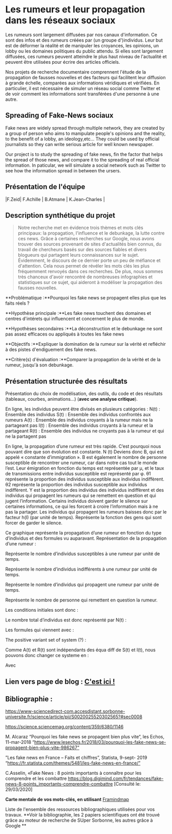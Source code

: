 # Les rumeurs et leur propagation dans les réseaux sociaux

Les rumeurs sont largement diffusées par nos canaux d'information. Ce sont des infos et des rumeurs créées par (un groupe d')individus. Leur but est de déformer la réalité et de manipuler les croyances, les opinions, un lobby ou les domaines politiques du public attendu. Si elles sont largement diffusées, ces rumeurs peuvent atteindre le plus haut niveau de l'actualité et peuvent être utilisées pour écrire des articles officiels.

 Nos projets de recherche documentaire comprennent l'étude de la propagation de fausses nouvelles et des facteurs qui facilitent leur diffusion à grande échelle, comparées aux informations véridiques et vérifiées. En particulier, il est nécessaire de simuler un réseau social comme Twitter et de voir comment les informations sont transférées d'une personne à une autre.


## Spreading of Fake-News sociaux
Fake news are widely spread through multiple network, they are created by a group of person who aims to manipulate people's opinions and the reality, to the benefit of a lobby, an ideology,etc... They could be used by official journalists so they can write serious article for well known newspaper.

Our project is to study the spreading of fake news, fin the factor that helps the spread of those news, and compare it to the spreading of real official information. In paticular, we will simulate a social network such as Twitter to see how the information spread in between the ursers.

## Présentation de l'équipe

|F.Zeid| F.Achille | B.Atmane  | K.Jean-Charles |


## Description synthétique du projet
> Notre recherche met en évidence trois thèmes et mots clés principaux: la propagation, l'influence et le debunkage, la lutte contre ces news. Grâce à certaines recherches sur Google, nous avons trouver des sources provenant de sites d'actualités bien connus, du travail de chercheurs basés sur des sources fiables et divers blogueurs qui partagent leurs connaissances sur le sujet. Évidemment, le discours de ce dernier porte un peu de méfiance et d'attention. Cela nous permet de révéler les mots clés les plus fréquemment renvoyés dans ces recherches. De plus, nous sommes très chanceux d'avoir rencontré de nombreuses infographies et statistiques sur ce sujet, qui aideront à modéliser la propagation des fausses nouvelles.



**Problématique :**Pourquoi les fake news se propagent elles plus que les faits réels ?

**Hypothèse principale :**Les fake news touchent des domaines et centres d'intérets qui influencent et concernent le plus de monde.

**Hypothèses secondaires :**La déconstruction et le debunkage ne sont pas assez efficaces ou appliqués à toutes les fake news


**Objectifs :**Expliquer la domination de la rumeur sur la vérité et refléchir à des pistes d'endiguement des fake news. 

**Critère(s) d'évaluation :**Comparer la propagation de la vérité et de la rumeur, jusqu'à son debunkage.

## Présentation structurée des résultats

Présentation du choix de modélisation, des outils, du code et des résultats (tableaux, courbes, animations...) (**avec une analyse critique**).

En ligne, les individus peuvent être divisés en plusieurs catégories :
N(t) : Ensemble des individus
S(t) : Ensemble des individus confrontés aux rumeurs
A(t) : Ensemble des individus croyants à la rumeur mais ne la partageant pas
I(t) : Ensemble des individus croyants à la rumeur et la partageant
R(t) : Ensemble des individus ne croyants pas à la rumeur et qui ne la partagent pas

En ligne, la propagation d’une rumeur est très rapide. C’est pourquoi nous pouvant dire que son évolution est constante. N (t) Deviens donc B, qui est appelé « constante d’immigration ». B est également le nombre de personne susceptible de rencontrer une rumeur, car dans notre cas tout le monde l’est. Leur émigration en fonction du temps est représentée par μ, et le taux de transmissions entre individus susceptible est représenté par φ.
θ1   représente la proportion des individus susceptible aux individus indiffèrent.
θ2  représente la proportion des individus susceptible aux individus indiffèrent.
Y est la proportion des individus des individus indiffèrent et des individus qui propagent les rumeurs qui se remettent en question et qui jugent l’information.
Certains individus doivent garder le silence sur certaines informations, ce qui les forcent à croire l’information mais à ne pas la partager. Les individus qui propagent les rumeurs baisses donc par le facteur h(I) (par unité de temps).
   Représente la fonction des gens qui sont forcer de garder le silence.

 

Ce graphique représente la propagation d’une rumeur en fonction du type d’individus et des formules vu auparavant.
Représentation de la propagation d’une rumeur :

  Représente le nombre d’individus susceptibles à une rumeur par unité de temps.

 Représente le nombre d’individus indifférents à une rumeur par unité de temps.

  Représente le nombre d’individus qui propagent une rumeur par unité de temps.
  
  Représente le nombre de personne qui remettent en question la rumeur.


 
Les conditions initiales sont donc :

 
Le nombre total d’individus est donc représenté par N(t) :

 

Les formules qui viennent avec :
	
 
 
 
 
The positive variant set of system (?) :

 

Comme A(t) et R(t) sont indépendants des équa diff de S(t) et I(t), nous pouvons donc changer ce systeme en :

 

Avec  


## Lien vers page de blog : <a href="blog.html"> C'est ici ! </a>

## Bibliographie :
https://www-sciencedirect-com.accesdistant.sorbonne-universite.fr/science/article/pii/S0020025520302565?#sec0008

https://science.sciencemag.org/content/359/6380/1146

M. Alcaraz “Pourquoi les fake news se propagent bien plus vite“, les Echos, 11-mar-2018
“https://www.lesechos.fr/2018/03/pourquoi-les-fake-news-se-propagent-bien-plus-vite-986267”

 ”Les fake news en France – Faits et chiffres”, Statista, 9-sept- 2019  “https://fr.statista.com/themes/5481/les-fake-news-en-france/”

C.Asselin, «Fake News : 8 points importants à connaître pour les comprendre et les combattre https://blog.digimind.com/fr/tendances/fake-news-8-points_importants-comprendre-combattre
[Consulté le: 29/03/2020]

**Carte mentale de vos mots-clés, en utilisant** <a href="https://framindmap.org/mindmaps/index.html">Framindmap </a> 

Liste de l'ensemble des ressources bibliographiques utilisées pour vos travaux. **Voir la bibliographie, les 2 papiers scientifiques ont été trouvé grâce au moteur de recherche de SUper Sorbonne, les autres grâce à Google **

